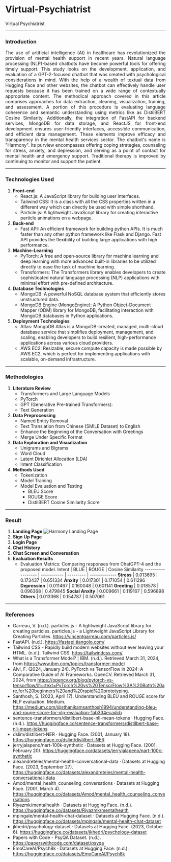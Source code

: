 # Virtual-Psychiatrist
Virtual Psychiatrist

 - - - -
### Introduction
<p style="text-align: justify;">
The use of artificial intelligence (AI) in healthcare has revolutionized the provision of mental health support in recent years. Natural language processing (NLP)-based chatbots have become powerful tools for offering timely support. This study looks on the development, application, and evaluation of a GPT-2-focused chatbot that was created with psychological considerations in mind. With the help of a wealth of textual data from Hugging Face and other websites, the chatbot can effectively handle user requests because it has been trained on a wide range of contextually appropriate content. The methodical approach covered in this article comprises approaches for data extraction, cleaning, visualization, training, and assessment. A portion of this procedure is evaluating language coherence and semantic understanding using metrics like as DistilBERT Cosine Similarity. Additionally, the integration of FastAPI for backend services, MongoDB for data storage, and ReactJS for front-end development ensures user-friendly interfaces, accessible communication, and efficient data management. These elements improve efficacy and transparency in the mental health services sector. The chatbot's name is "Harmony". Its purview encompasses offering coping strategies, counseling for stress, anxiety, and depression, and serving as a point of contact for mental health and emergency support. Traditional therapy is improved by continuing to monitor and support the patient. 
</p>

- - - -
### Technologies Used
1.	**Front-end**
    - React.js: A JavaScript library for building user interfaces.
    - Tailwind CSS: It is a class with all the CSS properties written in a different way which can directly be used with simple shorthand.
    - Particle.js: A lightweight JavaScript library for creating interactive particle animations on a webpage.
2.	**Back-end**
    - Fast API: An efficient framework for building python APIs. It is much faster than any other python framework like Flask and Django. Fast API provides the flexibility of building large applications with high performance.
3.	**Machine-Learning**
    - PyTorch: A free and open-source library for machine learning and deep learning with more advanced built-in libraries to be utilized directly to ease the task of machine learning.
    - Transformers: The Transformers library enables developers to create sophisticated natural language processing (NLP) applications with minimal effort with pre-defined architecture.
4.	**Database Technologies**
    - MongoDB: A powerful NoSQL database system that efficiently stores unstructured data.
    - MongoDB Engine (MongoEngine): A Python Object-Document Mapper (ODM) library for MongoDB, facilitating interaction with MongoDB databases in Python applications.
5.	**Deployment Technologies**
    - Atlas: MongoDB Atlas is a MongoDB-created, managed, multi-cloud database service that simplifies deployment, management, and scaling, enabling developers to build resilient, high-performance applications across various cloud providers.
    - AWS EC2: Resizable, secure compute capacity is made possible by AWS EC2, which is perfect for implementing applications with scalable, on-demand infrastructure.

- - - -
### Methodologies
1.  **Literature Review**
    - Transformers and Large Language Models
    - PyTorch
    - GPT (Generative Pre-trained Transformers):
    - Text Generation
2.  **Data Preprocessing**
    - Named Entity Removal
    - Text Translation from Chinese (SMILE Dataset) to English
    - Enhance the Beginning of the Conversation with Greetings
    - Merge Under Specific Format
3. **Data Exploration and Visualization**
    - Unigrams and Bigrams
    - Word Cloud
    - Latent Dirichlet Allocation (LDA)
    - Intent Classification
3. **Methods Used**
    - Tokenization
    - Model Training
    - Model Evaluation and Testing
        - BLEU Score
        - ROUGE Score
        - DistilBERT Cosine Similarity Score

- - - -
### Result
1. **Landing Page**
   ![Harmony Landing Page]()
3. **Sign Up Page**
4. **Login Page**
5. **Chat History**
6. **Chat Screen and Conversation**
7. **Evaluation Results**
    - Evaluation Metrics: Comparing responses from ChatGPT-4 and the proposed model.
      Intent             | BLUE        | ROUGE     | Cosine Similarity
      ------------------ | ----------- | --------- | -------------
      **Stress**         | 0.013695    | 0.173437  | 0.651334
      **Anxity**         | 0.017301    | 0.171054  | 0.611296
      **Depression**     | 0.011467    | 0.160048  | 0.601141
      **Greeting**       | 0.018578    | 0.096368  | 0.479845
      **Social Anxity**  | 0.009661    | 0.119167  | 0.596898
      **Others**         | 0.013368    | 0.154787  | 0.507061

- - - -
### References
* Garreau, V. (n.d.). particles.js - A lightweight JavaScript library for creating particles. particles.js - a Lightweight JavaScript Library for Creating Particles. https://vincentgarreau.com/particles.js/
* FastAPI. (n.d.). https://fastapi.tiangolo.com/
* Tailwind CSS - Rapidly build modern websites without ever leaving your HTML. (n.d.). Tailwind CSS. https://tailwindcss.com/
* What is a Transformer Model? | IBM. (n.d.). Retrieved March 31, 2024, from https://www.ibm.com/topics/transformer-model
* Alvi, F. (2024, January 24). PyTorch vs TensorFlow in 2024: A Comparative Guide of AI Frameworks. OpenCV. Retrieved March 31, 2024, from https://opencv.org/blog/pytorch-vs-tensorflow/#:~:text=PyTorch%20vs%20TensorFlow%3A%20Both%20are,for%20beginners%20and%20rapid%20prototyping.
* Santhosh, S. (2023, April 17). Understanding BLEU and ROUGE score for NLP evaluation. Medium. https://medium.com/@sthanikamsanthosh1994/understanding-bleu-and-rouge-score-for-nlp-evaluation-1ab334ecadcb
* sentence-transformers/distilbert-base-nli-mean-tokens · Hugging Face. (n.d.). https://huggingface.co/sentence-transformers/distilbert-base-nli-mean-tokens
* dslim/distilbert-NER · Hugging Face. (2001, January 18). https://huggingface.co/dslim/distilbert-NER
* jerryjalapeno/nart-100k-synthetic · Datasets at Hugging Face. (2001, February 20). https://huggingface.co/datasets/jerryjalapeno/nart-100k-synthetic
* alexandreteles/mental-health-conversational-data · Datasets at Hugging Face. (2023, September 27). https://huggingface.co/datasets/alexandreteles/mental-health-conversational-data
* Amod/mental_health_counseling_conversations · Datasets at Hugging Face. (2001, March 4). https://huggingface.co/datasets/Amod/mental_health_counseling_conversations
* Riyazmk/mentalhealth · Datasets at Hugging Face. (n.d.). https://huggingface.co/datasets/Riyazmk/mentalhealth
* mpingale/mental-health-chat-dataset · Datasets at Hugging Face. (n.d.). https://huggingface.co/datasets/mpingale/mental-health-chat-dataset
* jkhedri/psychology-dataset · Datasets at Hugging Face. (2023, October 6). https://huggingface.co/datasets/jkhedri/psychology-dataset
* Papers with Code - PsyQA Dataset. (n.d.). https://paperswithcode.com/dataset/psyqa
* EmoCareAI/Psych8k · Datasets at Hugging Face. (n.d.). https://huggingface.co/datasets/EmoCareAI/Psych8k
